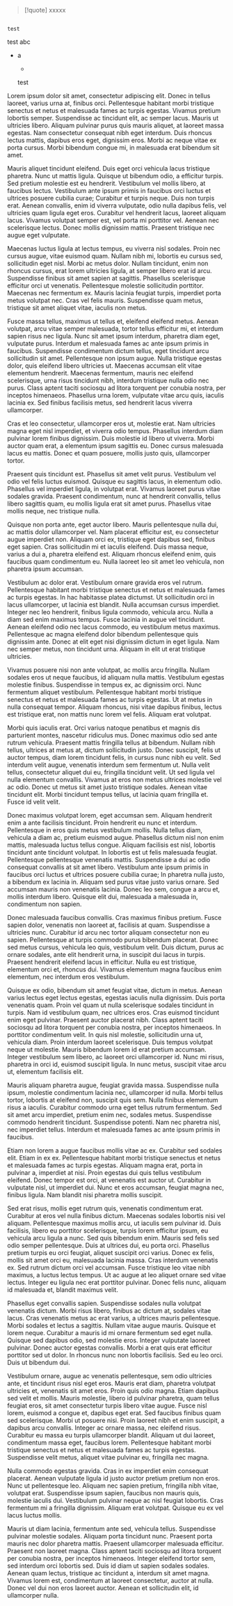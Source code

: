 > [!quote] 
> xxxxx


```ad-bug

test

```

test abc
- a
	- ```js
	test


Lorem ipsum dolor sit amet, consectetur adipiscing elit. Donec in tellus laoreet, varius urna at, finibus orci. Pellentesque habitant morbi tristique senectus et netus et malesuada fames ac turpis egestas. Vivamus pretium lobortis semper. Suspendisse ac tincidunt elit, ac semper lacus. Mauris ut ultricies libero. Aliquam pulvinar purus quis mauris aliquet, at laoreet massa egestas. Nam consectetur consequat nibh eget interdum. Duis rhoncus lectus mattis, dapibus eros eget, dignissim eros. Morbi ac neque vitae ex porta cursus. Morbi bibendum congue mi, in malesuada erat bibendum sit amet.

Mauris aliquet tincidunt eleifend. Duis eget orci vehicula lacus tristique pharetra. Nunc ut mattis ligula. Quisque ut bibendum odio, a efficitur turpis. Sed pretium molestie est eu hendrerit. Vestibulum vel mollis libero, at faucibus lectus. Vestibulum ante ipsum primis in faucibus orci luctus et ultrices posuere cubilia curae; Curabitur et turpis neque. Duis non turpis erat. Aenean convallis, enim id viverra vulputate, odio nulla dapibus felis, vel ultricies quam ligula eget eros. Curabitur vel hendrerit lacus, laoreet aliquam lacus. Vivamus volutpat semper est, vel porta mi porttitor vel. Aenean nec scelerisque lectus. Donec mollis dignissim mattis. Praesent tristique nec augue eget vulputate.

Maecenas luctus ligula at lectus tempus, eu viverra nisl sodales. Proin nec cursus augue, vitae euismod quam. Nullam nibh mi, lobortis eu cursus sed, sollicitudin eget nisl. Morbi ac metus dolor. Nullam tincidunt, enim non rhoncus cursus, erat lorem ultricies ligula, at semper libero erat id arcu. Suspendisse finibus sit amet sapien at sagittis. Phasellus scelerisque efficitur orci ut venenatis. Pellentesque molestie sollicitudin porttitor. Maecenas nec fermentum ex. Mauris lacinia feugiat turpis, imperdiet porta metus volutpat nec. Cras vel felis mauris. Suspendisse quam metus, tristique sit amet aliquet vitae, iaculis non metus.

Fusce massa tellus, maximus ut tellus et, eleifend eleifend metus. Aenean volutpat, arcu vitae semper malesuada, tortor tellus efficitur mi, et interdum sapien risus nec ligula. Nunc sit amet ipsum interdum, pharetra diam eget, vulputate purus. Interdum et malesuada fames ac ante ipsum primis in faucibus. Suspendisse condimentum dictum tellus, eget tincidunt arcu sollicitudin sit amet. Pellentesque non ipsum augue. Nulla tristique egestas dolor, quis eleifend libero ultricies ut. Maecenas accumsan elit vitae elementum hendrerit. Maecenas fermentum, mauris nec eleifend scelerisque, urna risus tincidunt nibh, interdum tristique nulla odio nec purus. Class aptent taciti sociosqu ad litora torquent per conubia nostra, per inceptos himenaeos. Phasellus urna lorem, vulputate vitae arcu quis, iaculis lacinia ex. Sed finibus facilisis metus, sed hendrerit lacus viverra ullamcorper.

Cras et leo consectetur, ullamcorper eros ut, molestie erat. Nam ultricies magna eget nisl imperdiet, et viverra odio tempus. Phasellus interdum diam pulvinar lorem finibus dignissim. Duis molestie id libero ut viverra. Morbi auctor quam erat, a elementum ipsum sagittis eu. Donec cursus malesuada lacus eu mattis. Donec et quam posuere, mollis justo quis, ullamcorper tortor.

Praesent quis tincidunt est. Phasellus sit amet velit purus. Vestibulum vel odio vel felis luctus euismod. Quisque eu sagittis lacus, in elementum odio. Phasellus vel imperdiet ligula, in volutpat erat. Vivamus laoreet purus vitae sodales gravida. Praesent condimentum, nunc at hendrerit convallis, tellus libero sagittis quam, eu mollis ligula erat sit amet purus. Phasellus vitae mollis neque, nec tristique nulla.

Quisque non porta ante, eget auctor libero. Mauris pellentesque nulla dui, ac mattis dolor ullamcorper vel. Nam placerat efficitur est, eu consectetur augue imperdiet non. Aliquam orci ex, tristique eget dapibus sed, finibus eget sapien. Cras sollicitudin mi et iaculis eleifend. Duis massa neque, varius a dui a, pharetra eleifend est. Aliquam rhoncus eleifend enim, quis faucibus quam condimentum eu. Nulla laoreet leo sit amet leo vehicula, non pharetra ipsum accumsan.

Vestibulum ac dolor erat. Vestibulum ornare gravida eros vel rutrum. Pellentesque habitant morbi tristique senectus et netus et malesuada fames ac turpis egestas. In hac habitasse platea dictumst. Ut sollicitudin orci in lacus ullamcorper, ut lacinia est blandit. Nulla accumsan cursus imperdiet. Integer nec leo hendrerit, finibus ligula commodo, vehicula arcu. Nulla a diam sed enim maximus tempus. Fusce lacinia in augue vel tincidunt. Aenean eleifend odio nec lacus commodo, eu vestibulum metus maximus. Pellentesque ac magna eleifend dolor bibendum pellentesque quis dignissim ante. Donec at elit eget nisi dignissim dictum in eget ligula. Nam nec semper metus, non tincidunt urna. Aliquam in elit ut erat tristique ultricies.

Vivamus posuere nisi non ante volutpat, ac mollis arcu fringilla. Nullam sodales eros ut neque faucibus, id aliquam nulla mattis. Vestibulum egestas molestie finibus. Suspendisse in tempus ex, ac dignissim orci. Nunc fermentum aliquet vestibulum. Pellentesque habitant morbi tristique senectus et netus et malesuada fames ac turpis egestas. Ut at metus in nulla consequat tempor. Aliquam rhoncus, nisi vitae dapibus finibus, lectus est tristique erat, non mattis nunc lorem vel felis. Aliquam erat volutpat.

Morbi quis iaculis erat. Orci varius natoque penatibus et magnis dis parturient montes, nascetur ridiculus mus. Donec maximus odio sed ante rutrum vehicula. Praesent mattis fringilla tellus at bibendum. Nullam nibh tellus, ultrices at metus at, dictum sollicitudin justo. Donec suscipit, felis ut auctor tempus, diam lorem tincidunt felis, in cursus nunc nibh eu velit. Sed interdum velit augue, venenatis interdum sem fermentum ut. Nulla velit tellus, consectetur aliquet dui eu, fringilla tincidunt velit. Ut sed ligula vel nulla elementum convallis. Vivamus at eros non metus ultrices molestie vel ac odio. Donec ut metus sit amet justo tristique sodales. Aenean vitae tincidunt elit. Morbi tincidunt tempus tellus, ut lacinia quam fringilla et. Fusce id velit velit.

Donec maximus volutpat lorem, eget accumsan sem. Aliquam hendrerit enim a ante facilisis tincidunt. Proin hendrerit eu nunc et interdum. Pellentesque in eros quis metus vestibulum mollis. Nulla tellus diam, vehicula a diam ac, pretium euismod augue. Phasellus dictum nisl non enim mattis, malesuada luctus tellus congue. Aliquam facilisis est nisl, lobortis tincidunt ante tincidunt volutpat. In lobortis est ut felis malesuada feugiat. Pellentesque pellentesque venenatis mattis. Suspendisse a dui ac odio consequat convallis at sit amet libero. Vestibulum ante ipsum primis in faucibus orci luctus et ultrices posuere cubilia curae; In pharetra nulla justo, a bibendum ex lacinia in. Aliquam sed purus vitae justo varius ornare. Sed accumsan mauris non venenatis lacinia. Donec leo sem, congue a arcu et, mollis interdum libero. Quisque elit dui, malesuada a malesuada in, condimentum non sapien.

Donec malesuada faucibus convallis. Cras maximus finibus pretium. Fusce sapien dolor, venenatis non laoreet at, facilisis at quam. Suspendisse a ultricies nunc. Curabitur id arcu nec tortor aliquam consectetur non eu sapien. Pellentesque at turpis commodo purus bibendum placerat. Donec sed metus cursus, vehicula leo quis, vestibulum velit. Duis dictum, purus ac ornare sodales, ante elit hendrerit urna, in suscipit dui lacus in turpis. Praesent hendrerit eleifend lacus in efficitur. Nulla eu est tristique, elementum orci et, rhoncus dui. Vivamus elementum magna faucibus enim elementum, nec interdum eros vestibulum.

Quisque ex odio, bibendum sit amet feugiat vitae, dictum in metus. Aenean varius lectus eget lectus egestas, egestas iaculis nulla dignissim. Duis porta venenatis quam. Proin vel quam ut nulla scelerisque sodales tincidunt in turpis. Nam id vestibulum quam, nec ultrices eros. Cras euismod tincidunt enim eget pulvinar. Praesent auctor placerat nibh. Class aptent taciti sociosqu ad litora torquent per conubia nostra, per inceptos himenaeos. In porttitor condimentum velit. In quis nisl molestie, sollicitudin urna ut, vehicula diam. Proin interdum laoreet scelerisque. Duis tempus volutpat neque ut molestie. Mauris bibendum lorem id erat pretium accumsan. Integer vestibulum sem libero, ac laoreet orci ullamcorper id. Nunc mi risus, pharetra in orci id, euismod suscipit ligula. In nunc metus, suscipit vitae arcu ut, elementum facilisis elit.

Mauris aliquam pharetra augue, feugiat gravida massa. Suspendisse nulla ipsum, molestie condimentum lacinia nec, ullamcorper id nulla. Morbi tellus tortor, lobortis at eleifend non, suscipit quis sem. Nulla finibus elementum risus a iaculis. Curabitur commodo urna eget tellus rutrum fermentum. Sed sit amet arcu imperdiet, pretium enim nec, sodales metus. Suspendisse commodo hendrerit tincidunt. Suspendisse potenti. Nam nec pharetra nisl, nec imperdiet tellus. Interdum et malesuada fames ac ante ipsum primis in faucibus.

Etiam non lorem a augue faucibus mollis vitae ac ex. Curabitur sed sodales elit. Etiam in ex ex. Pellentesque habitant morbi tristique senectus et netus et malesuada fames ac turpis egestas. Aliquam magna erat, porta in pulvinar a, imperdiet at nisi. Proin egestas dui quis tellus vestibulum eleifend. Donec tempor est orci, at venenatis est auctor ut. Curabitur in vulputate nisl, ut imperdiet dui. Nunc et eros accumsan, feugiat magna nec, finibus ligula. Nam blandit nisi pharetra mollis suscipit.

Sed erat risus, mollis eget rutrum quis, venenatis condimentum erat. Curabitur at eros vel nulla finibus dictum. Maecenas sodales lobortis nisi vel aliquam. Pellentesque maximus mollis arcu, ut iaculis sem pulvinar id. Duis facilisis, libero eu porttitor scelerisque, turpis lorem efficitur ipsum, eu vehicula arcu ligula a nunc. Sed quis bibendum enim. Mauris sed felis sed odio semper pellentesque. Duis at ultrices dui, eu porta orci. Phasellus pretium turpis eu orci feugiat, aliquet suscipit orci varius. Donec ex felis, mollis sit amet orci eu, malesuada lacinia massa. Cras interdum venenatis ex. Sed rutrum dictum orci vel accumsan. Fusce tristique leo vitae nibh maximus, a luctus lectus tempus. Ut ac augue at leo aliquet ornare sed vitae lectus. Integer eu ligula nec erat porttitor pulvinar. Donec felis nunc, aliquam id malesuada et, blandit maximus velit.

Phasellus eget convallis sapien. Suspendisse sodales nulla volutpat venenatis dictum. Morbi risus libero, finibus ac dictum at, sodales vitae lacus. Cras venenatis metus ac erat varius, a ultrices mauris pellentesque. Morbi sodales et lectus a sagittis. Nullam vitae augue mauris. Quisque et lorem neque. Curabitur a mauris id mi ornare fermentum sed eget nulla. Quisque sed dapibus odio, sed molestie eros. Integer vulputate laoreet pulvinar. Donec auctor egestas convallis. Morbi a erat quis erat efficitur porttitor sed ut dolor. In rhoncus nunc non lobortis facilisis. Sed eu leo orci. Duis ut bibendum dui.

Vestibulum ornare, augue ac venenatis pellentesque, sem odio ultricies ante, et tincidunt risus nisl eget eros. Mauris erat diam, pharetra volutpat ultricies et, venenatis sit amet eros. Proin quis odio magna. Etiam dapibus sed velit et mollis. Mauris molestie, libero id pulvinar pharetra, quam tellus feugiat eros, sit amet consectetur turpis libero vitae augue. Fusce nisl lorem, euismod a congue et, dapibus eget erat. Sed faucibus finibus quam sed scelerisque. Morbi ut posuere nisi. Proin laoreet nibh et enim suscipit, a dapibus arcu convallis. Integer ac ornare massa, nec eleifend risus. Curabitur eu massa eu turpis ullamcorper blandit. Aliquam ut dui laoreet, condimentum massa eget, faucibus lorem. Pellentesque habitant morbi tristique senectus et netus et malesuada fames ac turpis egestas. Suspendisse velit metus, aliquet vitae pulvinar eu, fringilla nec magna.

Nulla commodo egestas gravida. Cras in ex imperdiet enim consequat placerat. Aenean vulputate ligula id justo auctor pretium pretium non eros. Nunc ut pellentesque leo. Aliquam nec sapien pretium, fringilla nibh vitae, volutpat erat. Suspendisse ipsum sapien, faucibus non mauris quis, molestie iaculis dui. Vestibulum pulvinar neque ac nisl feugiat lobortis. Cras fermentum mi a fringilla dignissim. Aliquam erat volutpat. Quisque eu ex vel lacus luctus mollis.

Mauris ut diam lacinia, fermentum ante sed, vehicula tellus. Suspendisse pulvinar molestie sodales. Aliquam porta tincidunt nunc. Praesent porta mauris nec dolor pharetra mattis. Praesent ullamcorper malesuada efficitur. Praesent non laoreet magna. Class aptent taciti sociosqu ad litora torquent per conubia nostra, per inceptos himenaeos. Integer eleifend tortor sem, sed interdum orci lobortis sed. Duis id diam ut sapien sodales sodales. Aenean quam lectus, tristique ac tincidunt a, interdum sit amet magna. Vivamus lorem est, condimentum at laoreet consectetur, auctor at nulla. Donec vel dui non eros laoreet auctor. Aenean et sollicitudin elit, id ullamcorper nulla.
